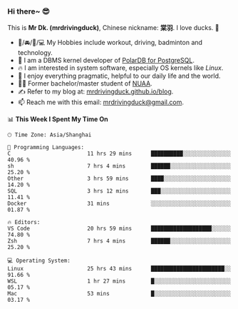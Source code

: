 ### Hi there~ 😎

This is **Mr Dk. (mrdrivingduck)**, Chinese nickname: **棠羽**. I love ducks. 🦆

- 💪/🚘/🏸/💻 My Hobbies include workout, driving, badminton and technology.
- 🍊 I am a DBMS kernel developer of [PolarDB for PostgreSQL](https://github.com/ApsaraDB/PolarDB-for-PostgreSQL).
- 🔥 I am interested in system software, especially OS kernels like *Linux*.
- 🔧 I enjoy everything pragmatic, helpful to our daily life and the world.
- 👨‍🎓 Former bachelor/master student of [NUAA](https://en.wikipedia.org/wiki/Nanjing_University_of_Aeronautics_and_Astronautics).
- ✍ Refer to my blog at: [mrdrivingduck.github.io/blog](https://mrdrivingduck.github.io/blog/).
- 📫 Reach me with this email: [mrdrivingduck@gmail.com](mailto:mrdrivingduck@gmail.com).

<!--START_SECTION:waka-->
📊 **This Week I Spent My Time On** 

```text
🕑︎ Time Zone: Asia/Shanghai

💬 Programming Languages: 
C                        11 hrs 29 mins      ██████████░░░░░░░░░░░░░░░   40.96 % 
sh                       7 hrs 4 mins        ██████░░░░░░░░░░░░░░░░░░░   25.20 % 
Other                    3 hrs 59 mins       ████░░░░░░░░░░░░░░░░░░░░░   14.20 % 
SQL                      3 hrs 12 mins       ███░░░░░░░░░░░░░░░░░░░░░░   11.41 % 
Docker                   31 mins             ░░░░░░░░░░░░░░░░░░░░░░░░░   01.87 % 

🔥 Editors: 
VS Code                  20 hrs 59 mins      ███████████████████░░░░░░   74.80 % 
Zsh                      7 hrs 4 mins        ██████░░░░░░░░░░░░░░░░░░░   25.20 % 

💻 Operating System: 
Linux                    25 hrs 43 mins      ███████████████████████░░   91.66 % 
WSL                      1 hr 27 mins        █░░░░░░░░░░░░░░░░░░░░░░░░   05.17 % 
Mac                      53 mins             █░░░░░░░░░░░░░░░░░░░░░░░░   03.17 % 
```


<!--END_SECTION:waka-->

<!-- ![Mr Dk.'s GitHub Stats](https://github-readme-stats.vercel.app/api?username=mrdrivingduck&count_private&show_icons=true&theme=buefy) -->

<!-- ![Most Used Languages](https://github-readme-stats.vercel.app/api/top-langs/?username=mrdrivingduck&exclude_repo=mips32-CPU,snort-tcp-socket&theme=buefy&layout=compact&langs_count=10) -->


<!--
**mrdrivingduck/mrdrivingduck** is a ✨ _special_ ✨ repository because its `README.md` (this file) appears on your GitHub profile.

Here are some ideas to get you started:

- 🔭 I’m currently working on ...
- 🌱 I’m currently learning ...
- 👯 I’m looking to collaborate on ...
- 🤔 I’m looking for help with ...
- 💬 Ask me about ...
- 📫 How to reach me: ...
- 😄 Pronouns: ...
- ⚡ Fun fact: ...
-->
